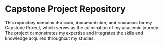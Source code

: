 # Capstone Project Repository
This repository contains the code, documentation, and resources for my Capstone Project, which serves as the culmination of my academic journey. The project demonstrates my expertise and integrates the skills and knowledge acquired throughout my studies.
